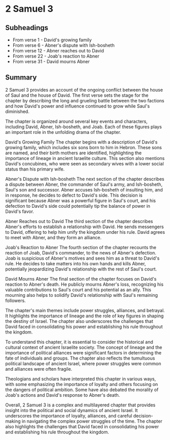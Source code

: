 # 2 Samuel 3

## Subheadings

* From verse 1 - David's growing family
* From verse 6 - Abner's dispute with Ish-bosheth
* From verse 12 - Abner reaches out to David
* From verse 22 - Joab's reaction to Abner
* From verse 31 - David mourns Abner

## Summary

2 Samuel 3 provides an account of the ongoing conflict between the house of Saul and the house of David. The first verse sets the stage for the chapter by describing the long and grueling battle between the two factions and how David's power and influence continued to grow while Saul's diminished.

The chapter is organized around several key events and characters, including David, Abner, Ish-bosheth, and Joab. Each of these figures plays an important role in the unfolding drama of the chapter.

David's Growing Family
The chapter begins with a description of David's growing family, which includes six sons born to him in Hebron. These sons are named, and their birth mothers are identified, highlighting the importance of lineage in ancient Israelite culture. This section also mentions David's concubines, who were seen as secondary wives with a lower social status than his primary wife.

Abner's Dispute with Ish-bosheth
The next section of the chapter describes a dispute between Abner, the commander of Saul's army, and Ish-bosheth, Saul's son and successor. Abner accuses Ish-bosheth of insulting him, and in response, he decides to defect to David's side. This decision is significant because Abner was a powerful figure in Saul's court, and his defection to David's side could potentially tip the balance of power in David's favor.

Abner Reaches out to David
The third section of the chapter describes Abner's efforts to establish a relationship with David. He sends messengers to David, offering to help him unify the kingdom under his rule. David agrees to meet with Abner, and they form an alliance.

Joab's Reaction to Abner
The fourth section of the chapter recounts the reaction of Joab, David's commander, to the news of Abner's defection. Joab is suspicious of Abner's motives and sees him as a threat to David's rule. He decides to take matters into his own hands and kills Abner, potentially jeopardizing David's relationship with the rest of Saul's court.

David Mourns Abner
The final section of the chapter focuses on David's reaction to Abner's death. He publicly mourns Abner's loss, recognizing his valuable contributions to Saul's court and his potential as an ally. This mourning also helps to solidify David's relationship with Saul's remaining followers.

The chapter's main themes include power struggles, alliances, and betrayal. It highlights the importance of lineage and the role of key figures in shaping the destiny of Israel. The chapter also underscores the challenges that David faced in consolidating his power and establishing his rule throughout the kingdom.

To understand this chapter, it is essential to consider the historical and cultural context of ancient Israelite society. The concept of lineage and the importance of political alliances were significant factors in determining the fate of individuals and groups. The chapter also reflects the tumultuous political landscape of ancient Israel, where power struggles were common and alliances were often fragile.

Theologians and scholars have interpreted this chapter in various ways, with some emphasizing the importance of loyalty and others focusing on the dangers of political ambition. Some have also debated the morality of Joab's actions and David's response to Abner's death.

Overall, 2 Samuel 3 is a complex and multilayered chapter that provides insight into the political and social dynamics of ancient Israel. It underscores the importance of loyalty, alliances, and careful decision-making in navigating the complex power struggles of the time. The chapter also highlights the challenges that David faced in consolidating his power and establishing his rule throughout the kingdom.